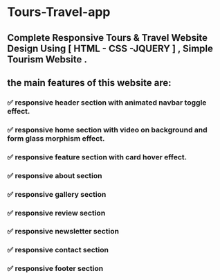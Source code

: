 # Tours-Travel-app
## Complete Responsive Tours &amp; Travel Website Design Using [ HTML - CSS -JQUERY ] , Simple Tourism Website .

## the main features of this website are:
### ✅ responsive header section with animated navbar toggle effect.
### ✅ responsive home section with video on background and form glass morphism effect.
### ✅ responsive feature section with card hover effect.
### ✅ responsive about section
### ✅ responsive gallery section
### ✅ responsive review section
### ✅ responsive newsletter section
### ✅ responsive contact section
### ✅ responsive footer section

